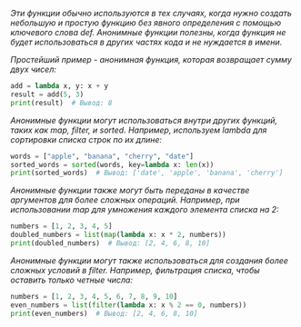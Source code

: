 *Эти функции обычно используются в тех случаях, когда нужно создать небольшую и простую функцию без явного определения с помощью ключевого слова def. Анонимные функции полезны, когда функция не будет использоваться в других частях кода и не нуждается в имени.*

*Простейший пример - анонимная функция, которая возвращает сумму двух чисел:*
```python
add = lambda x, y: x + y
result = add(5, 3)
print(result)  # Вывод: 8
```

*Анонимные функции могут использоваться внутри других функций, таких как map, filter, и sorted. Например, используем lambda для сортировки списка строк по их длине:*
```python
words = ["apple", "banana", "cherry", "date"]
sorted_words = sorted(words, key=lambda x: len(x))
print(sorted_words)  # Вывод: ['date', 'apple', 'banana', 'cherry']
```

*Анонимные функции также могут быть переданы в качестве аргументов для более сложных операций. Например, при использовании map для умножения каждого элемента списка на 2:*
```python
numbers = [1, 2, 3, 4, 5]
doubled_numbers = list(map(lambda x: x * 2, numbers))
print(doubled_numbers)  # Вывод: [2, 4, 6, 8, 10]
```

*Анонимные функции могут также использоваться для создания более сложных условий в filter. Например, фильтрация списка, чтобы оставить только четные числа:*
```python
numbers = [1, 2, 3, 4, 5, 6, 7, 8, 9, 10]
even_numbers = list(filter(lambda x: x % 2 == 0, numbers))
print(even_numbers)  # Вывод: [2, 4, 6, 8, 10]
```